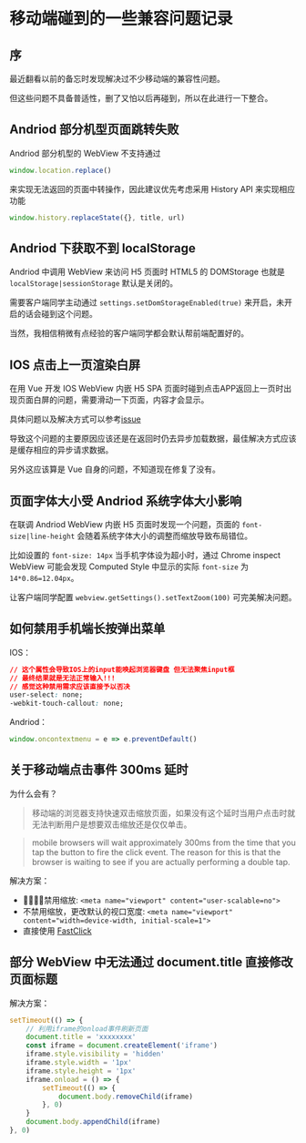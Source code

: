 # 移动端碰到的一些兼容问题记录

## 序
最近翻看以前的备忘时发现解决过不少移动端的兼容性问题。  

但这些问题不具备普适性，删了又怕以后再碰到，所以在此进行一下整合。

## Andriod 部分机型页面跳转失败
Andriod 部分机型的 WebView 不支持通过
```js
window.location.replace()
```
来实现无法返回的页面中转操作，因此建议优先考虑采用 History API 来实现相应功能
```js
window.history.replaceState({}, title, url)
```

## Andriod 下获取不到 localStorage
Andriod 中调用 WebView 来访问 H5 页面时 HTML5 的 DOMStorage 也就是`localStorage|sessionStorage` 默认是关闭的。  

需要客户端同学主动通过 `settings.setDomStorageEnabled(true)` 来开启，未开启的话会碰到这个问题。  

当然，我相信稍微有点经验的客户端同学都会默认帮前端配置好的。

## IOS 点击上一页渲染白屏
在用 Vue 开发 IOS WebView 内嵌 H5 SPA 页面时碰到点击APP返回上一页时出现页面白屏的问题，需要滑动一下页面，内容才会显示。  

具体问题以及解决方式可以参考[issue](https://github.com/vuejs/vue/issues/5533#issuecomment-343864468)  

导致这个问题的主要原因应该还是在返回时仍去异步加载数据，最佳解决方式应该是缓存相应的异步请求数据。  

另外这应该算是 Vue 自身的问题，不知道现在修复了没有。

## 页面字体大小受 Andriod 系统字体大小影响
在联调 Andriod WebView 内嵌 H5 页面时发现一个问题，页面的 `font-size|line-height`  会随着系统字体大小的调整而缩放导致布局错位。  

比如设置的 `font-size: 14px` 当手机字体设为超小时，通过 Chrome inspect WebView 可能会发现 Computed Style 中显示的实际 `font-size` 为 `14*0.86=12.04px`。  

让客户端同学配置 `webview.getSettings().setTextZoom(100)` 可完美解决问题。

## 如何禁用手机端长按弹出菜单
IOS：
```css
// 这个属性会导致IOS上的input能唤起浏览器键盘 但无法聚焦input框
// 最终结果就是无法正常输入!!!
// 感觉这种禁用需求应该直接予以否决
user-select: none; 
-webkit-touch-callout: none;
```
Andriod：
```js
window.oncontextmenu = e => e.preventDefault()
```

## 关于移动端点击事件 300ms 延时
为什么会有？
> 移动端的浏览器支持快速双击缩放页面，如果没有这个延时当用户点击时就无法判断用户是想要双击缩放还是仅仅单击。

> mobile browsers will wait approximately 300ms from the time that you tap the button to fire the click event. The reason for this is that the browser is waiting to see if you are actually performing a double tap.

解决方案：
* 禁用缩放: `<meta name="viewport" content="user-scalable=no">`
* 不禁用缩放，更改默认的视口宽度: `<meta name="viewport" content="width=device-width, initial-scale=1">`
* 直接使用 [FastClick](https://github.com/ftlabs/fastclick)

## 部分 WebView 中无法通过 document.title 直接修改页面标题
解决方案：
```js
setTimeout(() => {
	// 利用iframe的onload事件刷新页面
	document.title = 'xxxxxxxx'
	const iframe = document.createElement('iframe')
	iframe.style.visibility = 'hidden'
	iframe.style.width = '1px'
	iframe.style.height = '1px'
	iframe.onload = () => {
		setTimeout(() => {
			document.body.removeChild(iframe)
		}, 0)
	}
	document.body.appendChild(iframe)
}, 0)
```
